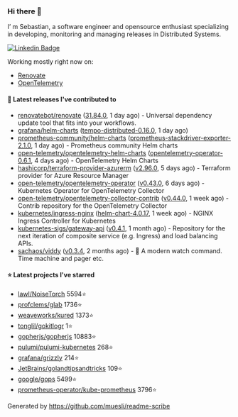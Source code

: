 ### Hi there 👋

I’ m Sebastian, a software engineer and opensource enthusiast specializing in developing, monitoring and managing releases in Distributed Systems.

[![Linkedin Badge](https://img.shields.io/badge/-LinkedIn-blue?style=flat&logo=Linkedin&logoColor=white&link=https://www.linkedin.com/in/sebastian-poxhofer/)](https://www.linkedin.com/in/sebastian-poxhofer/)

Working mostly right now on:
- [Renovate](https://github.com/renovatebot/renovate)
- [OpenTelemetry](https://github.com/open-telemetry)



#### 🚀 Latest releases I've contributed to

- [renovatebot/renovate](https://github.com/renovatebot/renovate) ([31.84.0](https://github.com/renovatebot/renovate/releases/tag/31.84.0), 1 day ago) - Universal dependency update tool that fits into your workflows.
- [grafana/helm-charts](https://github.com/grafana/helm-charts) ([tempo-distributed-0.16.0](https://github.com/grafana/helm-charts/releases/tag/tempo-distributed-0.16.0), 1 day ago)
- [prometheus-community/helm-charts](https://github.com/prometheus-community/helm-charts) ([prometheus-stackdriver-exporter-2.1.0](https://github.com/prometheus-community/helm-charts/releases/tag/prometheus-stackdriver-exporter-2.1.0), 1 day ago) - Prometheus community Helm charts
- [open-telemetry/opentelemetry-helm-charts](https://github.com/open-telemetry/opentelemetry-helm-charts) ([opentelemetry-operator-0.6.1](https://github.com/open-telemetry/opentelemetry-helm-charts/releases/tag/opentelemetry-operator-0.6.1), 4 days ago) - OpenTelemetry Helm Charts
- [hashicorp/terraform-provider-azurerm](https://github.com/hashicorp/terraform-provider-azurerm) ([v2.96.0](https://github.com/hashicorp/terraform-provider-azurerm/releases/tag/v2.96.0), 5 days ago) - Terraform provider for Azure Resource Manager
- [open-telemetry/opentelemetry-operator](https://github.com/open-telemetry/opentelemetry-operator) ([v0.43.0](https://github.com/open-telemetry/opentelemetry-operator/releases/tag/v0.43.0), 6 days ago) - Kubernetes Operator for OpenTelemetry Collector
- [open-telemetry/opentelemetry-collector-contrib](https://github.com/open-telemetry/opentelemetry-collector-contrib) ([v0.44.0](https://github.com/open-telemetry/opentelemetry-collector-contrib/releases/tag/v0.44.0), 1 week ago) - Contrib repository for the OpenTelemetry Collector
- [kubernetes/ingress-nginx](https://github.com/kubernetes/ingress-nginx) ([helm-chart-4.0.17](https://github.com/kubernetes/ingress-nginx/releases/tag/helm-chart-4.0.17), 1 week ago) - NGINX Ingress Controller for Kubernetes
- [kubernetes-sigs/gateway-api](https://github.com/kubernetes-sigs/gateway-api) ([v0.4.1](https://github.com/kubernetes-sigs/gateway-api/releases/tag/v0.4.1), 1 month ago) - Repository for the next iteration of composite service (e.g. Ingress) and load balancing APIs.
- [sachaos/viddy](https://github.com/sachaos/viddy) ([v0.3.4](https://github.com/sachaos/viddy/releases/tag/v0.3.4), 2 months ago) - 👀 A modern watch command. Time machine and pager etc.

#### ⭐ Latest projects I've starred

- [lawl/NoiseTorch](https://github.com/lawl/NoiseTorch}) 5594⭐
- [profclems/glab](https://github.com/profclems/glab}) 1736⭐
- [weaveworks/kured](https://github.com/weaveworks/kured}) 1373⭐
- [tonglil/gokitlogr](https://github.com/tonglil/gokitlogr}) 1⭐
- [gopherjs/gopherjs](https://github.com/gopherjs/gopherjs}) 10883⭐
- [pulumi/pulumi-kubernetes](https://github.com/pulumi/pulumi-kubernetes}) 268⭐
- [grafana/grizzly](https://github.com/grafana/grizzly}) 214⭐
- [JetBrains/golandtipsandtricks](https://github.com/JetBrains/golandtipsandtricks}) 109⭐
- [google/gops](https://github.com/google/gops}) 5499⭐
- [prometheus-operator/kube-prometheus](https://github.com/prometheus-operator/kube-prometheus}) 3796⭐



Generated by https://github.com/muesli/readme-scribe
